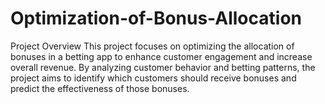 # Optimization-of-Bonus-Allocation
Project Overview
This project focuses on optimizing the allocation of bonuses in a betting app to enhance customer engagement and increase overall revenue. By analyzing customer behavior and betting patterns, the project aims to identify which customers should receive bonuses and predict the effectiveness of those bonuses.

